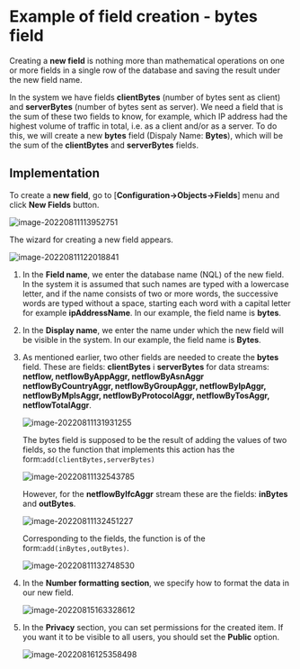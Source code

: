 # Example of field creation - bytes field

Creating a **new field** is nothing more than mathematical operations on one or more fields in a single row of the database and saving the result under the new field name.

In the system we have fields **clientBytes** (number of bytes sent as client) and **serverBytes** (number of bytes sent as server). We need a field that is the sum of these two fields to know, for example, which IP address had the highest volume of traffic in total, i.e. as a client and/or as a server. To do this, we will create a new **bytes** field (Dispaly Name: **Bytes**), which will be the sum of the **clientBytes** and **serverBytes** fields.

## Implementation

To create a **new field**, go to [**Configuration->Objects->Fields**] menu and click **New Fields** button.

![image-20220811113952751](assets_fields/image-20220811113952751.png)

The wizard for creating a new field appears.

![image-20220811122018841](assets_fields/image-20220811122018841.png)



1. In the **Field name**, we enter the database name (NQL) of the new field. In the system it is assumed that such names are typed with a lowercase letter, and if the name consists of two or more words, the successive words are typed without a space, starting each word with a capital letter for example **ipAddressName**. In our example, the field name is **bytes**.
2. In the **Display name**, we enter the name under which the new field will be visible in the system. In our example, the field name is **Bytes**.

3. As mentioned earlier, two other fields are needed to create the **bytes** field. These are fields: **clientBytes** i **serverBytes** for data streams: **netflow,  netflowByAppAggr,  netflowByAsnAggr netflowByCountryAggr,  netflowByGroupAggr,  netflowByIpAggr,  netflowByMplsAggr,  netflowByProtocolAggr,  netflowByTosAggr,  netflowTotalAggr**. 
  
  
   ![image-20220811131931255](assets_fields/image-20220811131931255.png)
   
   The bytes field is supposed to be the result of adding the values of two fields, so the function that implements this action has the form:`add(clientBytes,serverBytes)`
   
   ![image-20220811132543785](assets_fields/image-20220811132543785.png)
   
   However, for the **netflowByIfcAggr** stream these are the fields: **inBytes** and **outBytes**.
   
   ![image-20220811132451227](assets_fields/image-20220811132451227.png)

   Corresponding to the fields, the function is of the form:`add(inBytes,outBytes)`.
   
   ![image-20220811132748530](assets_fields/image-20220811132748530.png)
   
4. In the **Number formatting section**, we specify how to format the data in our new field. 
  
   ![image-20220815163328612](assets_fields/image-20220815163328612.png)
   
5. In the **Privacy** section, you can set permissions for the created item. If you want it to be visible to all users, you should set the **Public** option.
  
   ![image-20220816125358498](assets_fields/image-20220816125358498.png)
